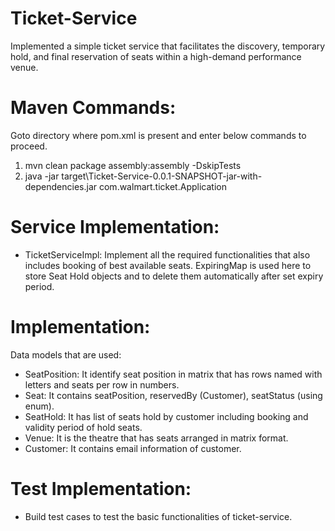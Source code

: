 # Ticket-Service
Implemented a simple ticket service that facilitates the discovery, temporary hold, and final reservation of seats within a high-demand performance venue.

# Maven Commands:
Goto directory where pom.xml is present and enter below commands to proceed.
1. mvn clean package assembly:assembly -DskipTests
2. java -jar target\Ticket-Service-0.0.1-SNAPSHOT-jar-with-dependencies.jar com.walmart.ticket.Application


# Service Implementation:
* TicketServiceImpl: Implement all the required functionalities that also includes booking of best available seats. ExpiringMap is used here to store Seat Hold objects and to delete them automatically after set expiry period.

# Implementation:
Data models that are used:
* SeatPosition: It identify seat position in matrix that has rows named with letters and seats per row in numbers. 
* Seat: It contains seatPosition, reservedBy (Customer), seatStatus (using enum).
* SeatHold: It has list of seats hold by customer including booking and validity period of hold seats.
* Venue: It is the theatre that has seats arranged in matrix format.
* Customer: It contains email information of customer.

# Test Implementation: 
* Build test cases to test the basic functionalities of ticket-service.
